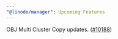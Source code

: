 ```yaml
---
"@linode/manager": Upcoming Features
---
```


OBJ Multi Cluster Copy updates. ([#10188](https://github.com/linode/manager/pull/10188))

